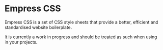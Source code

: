 Empress CSS
=======
Empress CSS is a set of CSS style sheets that provide a better, efficient and standardised website boilerplate.

It is currently a work in progress and should be treated as such when using in your projects.
